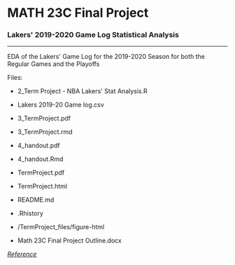 # MATH 23C Final Project

### Lakers' 2019-2020 Game Log Statistical Analysis

---

EDA of the Lakers' Game Log for the 2019-2020 Season for both the Regular Games and the Playoffs


Files:
 
- 2_Term Project - NBA Lakers' Stat Analysis.R

- Lakers 2019-20 Game log.csv

- 3_TermProject.pdf

- 3_TermProject.rmd

- 4_handout.pdf

- 4_handout.Rmd

- TermProject.pdf

- TermProject.html

- README.md

- .Rhistory

- /TermProject_files/figure-html

- Math 23C Final Project Outline.docx


_[Reference](https://www.basketball-reference.com/teams/LAL/2020/gamelog/)_
